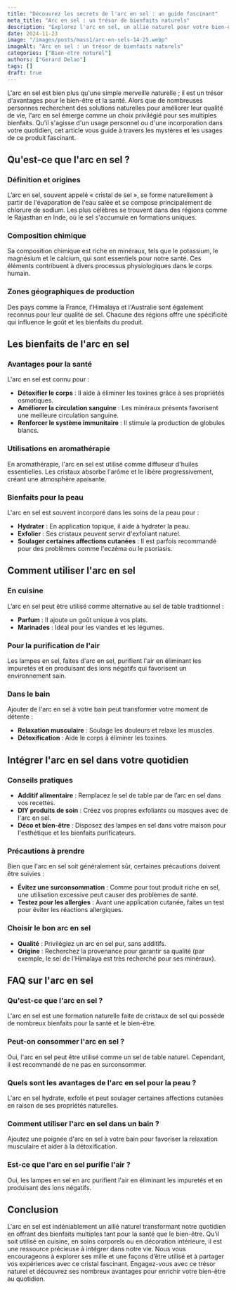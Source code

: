 ```yaml
---
title: "Découvrez les secrets de l'arc en sel : un guide fascinant"
meta_title: "Arc en sel : un trésor de bienfaits naturels"
description: "Explorez l'arc en sel, un allié naturel pour votre bien-être. Découvrez ses bienfaits, ses usages, et des conseils pratiques dans ce guide complet."
date: 2024-11-23
image: "/images/posts/mass1/arc-en-sels-14-25.webp"
imageAlt: "Arc en sel : un trésor de bienfaits naturels"
categories: ["Bien-etre naturel"]
authors: ["Gerard Delao"]
tags: []
draft: true
---
```


L'arc en sel est bien plus qu'une simple merveille naturelle ; il est un trésor d'avantages pour le bien-être et la santé. Alors que de nombreuses personnes recherchent des solutions naturelles pour améliorer leur qualité de vie, l'arc en sel émerge comme un choix privilégié pour ses multiples bienfaits. Qu'il s'agisse d'un usage personnel ou d'une incorporation dans votre quotidien, cet article vous guide à travers les mystères et les usages de ce produit fascinant.

## Qu'est-ce que l'arc en sel ?

### Définition et origines

L’arc en sel, souvent appelé « cristal de sel », se forme naturellement à partir de l'évaporation de l'eau salée et se compose principalement de chlorure de sodium. Les plus célèbres se trouvent dans des régions comme le Rajasthan en Inde, où le sel s'accumule en formations uniques.

### Composition chimique

Sa composition chimique est riche en minéraux, tels que le potassium, le magnésium et le calcium, qui sont essentiels pour notre santé. Ces éléments contribuent à divers processus physiologiques dans le corps humain.

### Zones géographiques de production

Des pays comme la France, l'Himalaya et l'Australie sont également reconnus pour leur qualité de sel. Chacune des régions offre une spécificité qui influence le goût et les bienfaits du produit.

## Les bienfaits de l'arc en sel

### Avantages pour la santé

L'arc en sel est connu pour :

- **Détoxifier le corps** : Il aide à éliminer les toxines grâce à ses propriétés osmotiques.
- **Améliorer la circulation sanguine** : Les minéraux présents favorisent une meilleure circulation sanguine.
- **Renforcer le système immunitaire** : Il stimule la production de globules blancs.

### Utilisations en aromathérapie

En aromathérapie, l'arc en sel est utilisé comme diffuseur d'huiles essentielles. Les cristaux absorbe l'arôme et le libère progressivement, créant une atmosphère apaisante.

### Bienfaits pour la peau

L'arc en sel est souvent incorporé dans les soins de la peau pour :

- **Hydrater** : En application topique, il aide à hydrater la peau.
- **Exfolier** : Ses cristaux peuvent servir d'exfoliant naturel.
- **Soulager certaines affections cutanées** : Il est parfois recommandé pour des problèmes comme l'eczéma ou le psoriasis.

## Comment utiliser l'arc en sel

### En cuisine

L’arc en sel peut être utilisé comme alternative au sel de table traditionnel :

- **Parfum** : Il ajoute un goût unique à vos plats.
- **Marinades** : Idéal pour les viandes et les légumes.

### Pour la purification de l'air

Les lampes en sel, faites d'arc en sel, purifient l'air en éliminant les impuretés et en produisant des ions négatifs qui favorisent un environnement sain.

### Dans le bain

Ajouter de l'arc en sel à votre bain peut transformer votre moment de détente :

- **Relaxation musculaire** : Soulage les douleurs et relaxe les muscles.
- **Détoxification** : Aide le corps à éliminer les toxines.

## Intégrer l'arc en sel dans votre quotidien

### Conseils pratiques

- **Additif alimentaire** : Remplacez le sel de table par de l’arc en sel dans vos recettes.
- **DIY produits de soin** : Créez vos propres exfoliants ou masques avec de l'arc en sel.
- **Déco et bien-être** : Disposez des lampes en sel dans votre maison pour l'esthétique et les bienfaits purificateurs.

### Précautions à prendre

Bien que l'arc en sel soit généralement sûr, certaines précautions doivent être suivies :

- **Évitez une surconsommation** : Comme pour tout produit riche en sel, une utilisation excessive peut causer des problèmes de santé.
- **Testez pour les allergies** : Avant une application cutanée, faites un test pour éviter les réactions allergiques.

### Choisir le bon arc en sel

- **Qualité** : Privilégiez un arc en sel pur, sans additifs.
- **Origine** : Recherchez la provenance pour garantir sa qualité (par exemple, le sel de l'Himalaya est très recherché pour ses minéraux).

## FAQ sur l'arc en sel

### Qu'est-ce que l'arc en sel ?

L'arc en sel est une formation naturelle faite de cristaux de sel qui possède de nombreux bienfaits pour la santé et le bien-être.

### Peut-on consommer l'arc en sel ?

Oui, l'arc en sel peut être utilisé comme un sel de table naturel. Cependant, il est recommandé de ne pas en surconsommer.

### Quels sont les avantages de l'arc en sel pour la peau ?

L'arc en sel hydrate, exfolie et peut soulager certaines affections cutanées en raison de ses propriétés naturelles.

### Comment utiliser l'arc en sel dans un bain ?

Ajoutez une poignée d'arc en sel à votre bain pour favoriser la relaxation musculaire et aider à la détoxification.

### Est-ce que l'arc en sel purifie l'air ?

Oui, les lampes en sel en arc purifient l'air en éliminant les impuretés et en produisant des ions négatifs.

## Conclusion

L'arc en sel est indéniablement un allié naturel transformant notre quotidien en offrant des bienfaits multiples tant pour la santé que le bien-être. Qu’il soit utilisé en cuisine, en soins corporels ou en décoration intérieure, il est une ressource précieuse à intégrer dans notre vie. Nous vous encourageons à explorer ses mille et une façons d’être utilisé et à partager vos expériences avec ce cristal fascinant. Engagez-vous avec ce trésor naturel et découvrez ses nombreux avantages pour enrichir votre bien-être au quotidien.


